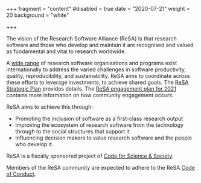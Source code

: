 +++
fragment = "content"
#disabled = true
date = "2020-07-21"
weight = 20
background = "white"

+++

The vision of the Research Software Alliance (ReSA) is that research software and those who develop and maintain it are recognised and valued as fundamental and vital to research worldwide.

A [wide range](https://arxiv.org/abs/1811.08473) of research software organisations and programs exist internationally to address the varied challenges in
software productivity, quality, reproducibility, and sustainability. ReSA aims to coordinate across these efforts to leverage investments, to achieve shared goals. The [ReSA Strategic Plan](https://www.researchsoft.org/documents/Strategic_Plan_2021-23.pdf) provides details. The [ReSA engagement plan for 2021](https://drive.google.com/file/d/1QfjwVlrwCrIM8GKcsbR7HVmIGgQXCKcX/view) contains more information on how community engagement occurs.

ReSA aims to achieve this through:

* Promoting the inclusion of software as a first-class research output
* Improving the ecosystem of research software from the technology through to the social structures that support it
* Influencing decision makers to value research software and the people who develop it.

ReSA is a fiscally sponsored project of [Code for Science & Society](https://codeforscience.org/).

Members of the ReSA community are expected to adhere to the ReSA [Code of Conduct](https://www.researchsoft.org/code-of-conduct/).
